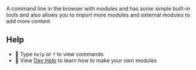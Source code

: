 A command line in the browser with modules and has some simple built-in tools and also allows you to import more modules and external modules to add more content

## Help

- 📖 Type `help` or `?` to view commands
- 📖 View [Dev Help](./DOCS.md) to learn how to make your own modules